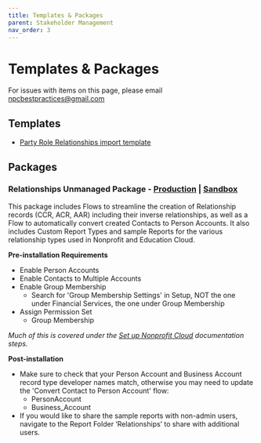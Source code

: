 ```yaml
---
title: Templates & Packages
parent: Stakeholder Management
nav_order: 3
---
```

# Templates & Packages

For issues with items on this page, please email <npcbestpractices@gmail.com>

## Templates
* [Party Role Relationships import template](https://docs.google.com/spreadsheets/d/1wIwShGKk2uE3T8Eyn7rHp9KcO0NvK2-Kb5bdeZvhG0Q/edit?usp=sharing)


## Packages
### Relationships Unmanaged Package - [Production](https://login.salesforce.com/packaging/installPackage.apexp?p0=04tHp000001n72t) | [Sandbox](https://test.salesforce.com/packaging/installPackage.apexp?p0=04tHp000001n72t)

This package includes Flows to streamline the creation of Relationship records (CCR, ACR, AAR) including their inverse relationships, as well as a Flow to automatically convert created Contacts to Person Accounts. It also includes Custom Report Types and sample Reports for the various relationship types used in Nonprofit and Education Cloud.

**Pre-installation Requirements**
* Enable Person Accounts
* Enable Contacts to Multiple Accounts
* Enable Group Membership
    * Search for 'Group Membership Settings' in Setup, NOT the one under Financial Services, the one under Group Membership
* Assign Permission Set
    * Group Membership

*Much of this is covered under the [Set up Nonprofit Cloud](https://help.salesforce.com/s/articleView?id=sfdo.npc_set_up_nonprofit_cloud.htm&type=5) documentation steps.*


**Post-installation**
* Make sure to check that your Person Account and Business Account record type developer names match, otherwise you may need to update the 'Convert Contact to Person Account' flow:
    * PersonAccount
    * Business_Account
* If you would like to share the sample reports with non-admin users, navigate to the Report Folder ‘Relationships’ to share with additional users.
